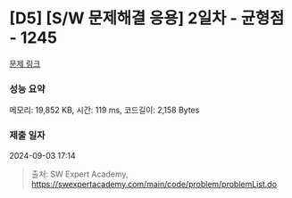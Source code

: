 # [D5] [S/W 문제해결 응용] 2일차 - 균형점 - 1245 

[문제 링크](https://swexpertacademy.com/main/code/problem/problemDetail.do?contestProbId=AV15MeBKAOgCFAYD) 

### 성능 요약

메모리: 19,852 KB, 시간: 119 ms, 코드길이: 2,158 Bytes

### 제출 일자

2024-09-03 17:14



> 출처: SW Expert Academy, https://swexpertacademy.com/main/code/problem/problemList.do